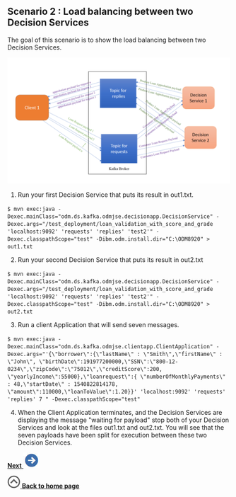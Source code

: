 ## Scenario 2 :  Load balancing between two Decision Services

The goal of this scenario is to show the load balancing between two Decision Services.

![use case 2](../../docs/images/usecase2.png)

1. Run your first Decision Service that puts its result in out1.txt.

`$ mvn exec:java -Dexec.mainClass="odm.ds.kafka.odmjse.decisionapp.DecisionService" -Dexec.args="/test_deployment/loan_validation_with_score_and_grade 'localhost:9092' 'requests' 'replies' 'test2'" -Dexec.classpathScope="test"
 -Dibm.odm.install.dir="C:\ODM8920" > out1.txt `

2. Run your second Decision Service that puts its result in out2.txt

`$ mvn exec:java -Dexec.mainClass="odm.ds.kafka.odmjse.decisionapp.DecisionService" -Dexec.args="/test_deployment/loan_validation_with_score_and_grade 'localhost:9092' 'requests' 'replies' 'test2'" -Dexec.classpathScope="test"
 -Dibm.odm.install.dir="C:\ODM8920" > out2.txt`
 
3. Run a client Application that will send seven messages.

`$ mvn exec:java -Dexec.mainClass="odm.ds.kafka.odmjse.clientapp.ClientApplication" -Dexec.args="'{\"borrower\":{\"lastName\" : \"Smith\",\"firstName\" : \"John\", \"birthDate\":191977200000,\"SSN\":\"800-12-0234\",\"zipCode\":\"75012\",\"creditScore\":200,
 \"yearlyIncome\":55000},\"loanrequest\":{ \"numberOfMonthlyPayments\" : 48,\"startDate\" : 1540822814178, \"amount\":110000,\"loanToValue\":1.20}}' 'localhost:9092' 'requests' 'replies' 7 " -Dexec.classpathScope="test"`

4. When the Client Application terminates, and the Decision Services are displaying the message "waiting for payload" stop both of your Decision Services and look at the files out1.txt and out2.txt. You will see that the seven payloads have been split for execution between these two Decision Services.

[**Next** ![""](../../docs/images/next.jpg)](../../docs/chapters/subscenario3.md)

[![""](../../docs/images/home.jpg) **Back to home page**](../../Readme.md)